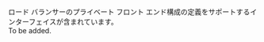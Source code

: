 <Namespace Name="Microsoft.Azure.Management.Network.Fluent.LoadBalancerPrivateFrontend.Definition">
  <Docs>
    <summary>ロード バランサーのプライベート フロント エンド構成の定義をサポートするインターフェイスが含まれています。</summary> 
    <remarks>To be added.</remarks>
  </Docs>
</Namespace>
